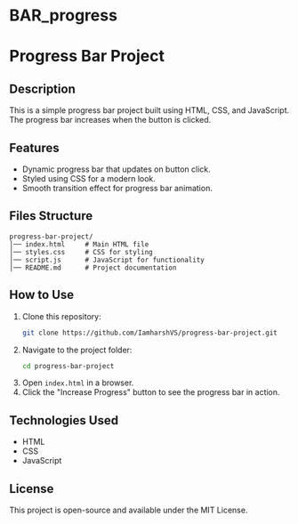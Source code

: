 # BAR_progress
# Progress Bar Project

## Description
This is a simple progress bar project built using HTML, CSS, and JavaScript. The progress bar increases when the button is clicked.

## Features
- Dynamic progress bar that updates on button click.
- Styled using CSS for a modern look.
- Smooth transition effect for progress bar animation.

## Files Structure
```
progress-bar-project/
│── index.html     # Main HTML file
│── styles.css     # CSS for styling
│── script.js      # JavaScript for functionality
│── README.md      # Project documentation
```

## How to Use
1. Clone this repository:
   ```sh
   git clone https://github.com/IamharshVS/progress-bar-project.git
   ```
2. Navigate to the project folder:
   ```sh
   cd progress-bar-project
   ```
3. Open `index.html` in a browser.
4. Click the "Increase Progress" button to see the progress bar in action.

## Technologies Used
- HTML
- CSS
- JavaScript

## License
This project is open-source and available under the MIT License.

